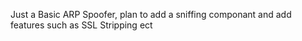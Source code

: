 Just a Basic ARP Spoofer, plan to add a sniffing componant and add features such as SSL Stripping ect
